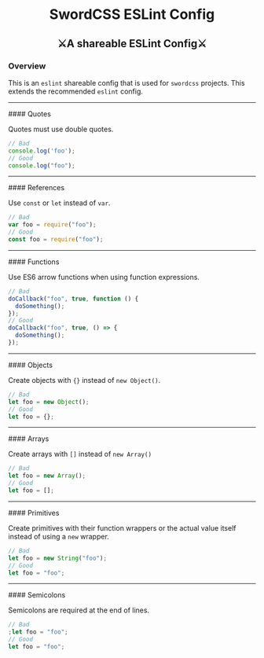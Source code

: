 <h1 align="center">SwordCSS ESLint Config</h1>
<h2 align="center">⚔️A shareable ESLint Config⚔️</h2>

### Overview

This is an `eslint` shareable config that is used for `swordcss` projects. This extends the recommended `eslint` config.

<hr />
#### Quotes

Quotes must use double quotes.

```javascript
// Bad
console.log('foo');
// Good
console.log("foo");
```

<hr />
#### References

Use `const` or `let` instead of `var`.

```javascript
// Bad
var foo = require("foo");
// Good
const foo = require("foo");
```

<hr />
#### Functions

Use ES6 arrow functions when using function expressions.

```javascript
// Bad
doCallback("foo", true, function () {
  doSomething();
});
// Good
doCallback("foo", true, () => {
  doSomething();
});
```

<hr />
#### Objects

Create objects with `{}` instead of `new Object()`.

```javascript
// Bad
let foo = new Object();
// Good
let foo = {};
```

<hr />
#### Arrays

Create arrays with `[]` instead of `new Array()`

```javascript
// Bad
let foo = new Array();
// Good
let foo = [];
```

<hr />
#### Primitives

Create primitives with their function wrappers or the actual value itself instead of using a `new` wrapper.

```javascript
// Bad
let foo = new String("foo");
// Good
let foo = "foo";
```

<hr />
#### Semicolons

Semicolons are required at the end of lines.

```javascript
// Bad
;let foo = "foo";
// Good
let foo = "foo";
```